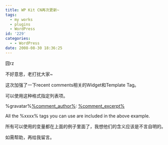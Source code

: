 ```yaml
---
title: WP Kit CN再次更新~
tags:
  - my works
  - plugins
  - WordPress
id: '229'
categories:
  - - WordPress
date: 2008-08-30 18:36:25
---
```


囧rz

不好意思，老打扰大家~

这次加强了一下recent comments相关的Widget和Template Tag。

可以使用这种格式指定列表项。

%gravatar%<a class="commentor" href="%comment_author_url%" >%comment_author%</a>: <a class="comment_content" href="%permalink%" title="View the entire comment by %comment_author%" >%comment_excerpt%</a>

All the %xxxx% tags you can use are included in the above example.

所有可以使用的变量都在上面的例子里面了，我想他们的含义应该是不言自明的。

如需帮助，再给我留言。